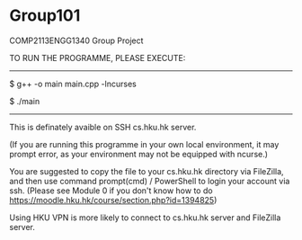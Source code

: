 # Group101
COMP2113ENGG1340 Group Project

TO RUN THE PROGRAMME, PLEASE EXECUTE: 

_____________________________________

$ g++ -o main main.cpp -lncurses

$ ./main

_____________________________________

This is definately avaible on SSH cs.hku.hk server.

(If you are running this programme in your own local environment, it may prompt error, as your environment may not be equipped with ncurse.)

You are suggested to copy the file to your cs.hku.hk directory via FileZilla, and then use command prompt(cmd) / PowerShell to login your account via ssh. (Please see Module 0 if you don't know how to do https://moodle.hku.hk/course/section.php?id=1394825)

Using HKU VPN is more likely to connect to cs.hku.hk server and FileZilla server.

